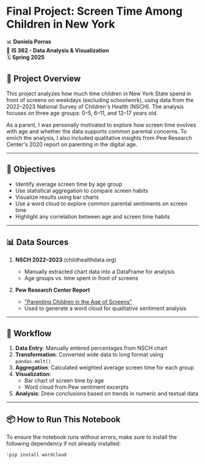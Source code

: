 # Final Project: Screen Time Among Children in New York

📊 **Daniela Porras**   
📁 **IS 362 - Data Analysis & Visualization**  
🗓️ **Spring 2025**

## 🧠 Project Overview

This project analyzes how much time children in New York State spend in front of screens on weekdays (excluding schoolwork), using data from the 2022–2023 National Survey of Children's Health (NSCH). The analysis focuses on three age groups: 0–5, 6–11, and 12–17 years old.

As a parent, I was personally motivated to explore how screen time evolves with age and whether the data supports common parental concerns. To enrich the analysis, I also included qualitative insights from Pew Research Center's 2020 report on parenting in the digital age.

---

## 📌 Objectives

- Identify average screen time by age group
- Use statistical aggregation to compare screen habits
- Visualize results using bar charts
- Use a word cloud to explore common parental sentiments on screen time
- Highlight any correlation between age and screen time habits

---

## 📊 Data Sources

1. **NSCH 2022–2023** (childhealthdata.org)  
   - Manually extracted chart data into a DataFrame for analysis  
   - Age groups vs. time spent in front of screens

2. **Pew Research Center Report**  
   - ["Parenting Children in the Age of Screens"](https://www.pewresearch.org/internet/2020/07/28/childrens-engagement-with-digital-devices-screen-time/)  
   - Used to generate a word cloud for qualitative sentiment analysis

---

## 🔁 Workflow

1. **Data Entry**: Manually entered percentages from NSCH chart  
2. **Transformation**: Converted wide data to long format using `pandas.melt()`  
3. **Aggregation**: Calculated weighted average screen time for each group  
4. **Visualization**:
   - Bar chart of screen time by age
   - Word cloud from Pew sentiment excerpts  
5. **Analysis**: Drew conclusions based on trends in numeric and textual data

---

## 📦 How to Run This Notebook

To ensure the notebook runs without errors, make sure to install the following dependency if not already installed:

```python
!pip install wordcloud
